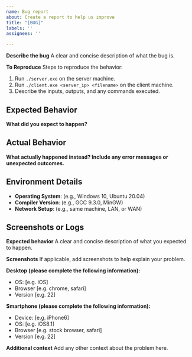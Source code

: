 ```yaml
---
name: Bug report
about: Create a report to help us improve
title: "[BUG]"
labels: ''
assignees: ''

---
```


**Describe the bug**
A clear and concise description of what the bug is.

**To Reproduce**
Steps to reproduce the behavior:
1. Run `./server.exe` on the server machine.
2. Run `./client.exe <server_ip> <filename>` on the client machine.
3. Describe the inputs, outputs, and any commands executed.

## Expected Behavior
**What did you expect to happen?**

## Actual Behavior
**What actually happened instead? Include any error messages or unexpected outcomes.**

## Environment Details
- **Operating System**: (e.g., Windows 10, Ubuntu 20.04)
- **Compiler Version**: (e.g., GCC 9.3.0, MinGW)
- **Network Setup**: (e.g., same machine, LAN, or WAN)

## Screenshots or Logs
**Expected behavior**
A clear and concise description of what you expected to happen.

**Screenshots**
If applicable, add screenshots to help explain your problem.

**Desktop (please complete the following information):**
 - OS: [e.g. iOS]
 - Browser [e.g. chrome, safari]
 - Version [e.g. 22]

**Smartphone (please complete the following information):**
 - Device: [e.g. iPhone6]
 - OS: [e.g. iOS8.1]
 - Browser [e.g. stock browser, safari]
 - Version [e.g. 22]

**Additional context**
Add any other context about the problem here.
